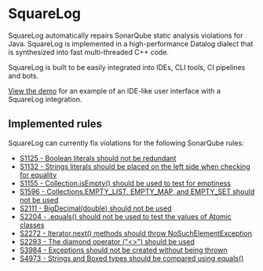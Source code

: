 # SquareLog

SquareLog automatically repairs SonarQube static analysis
violations for Java. SquareLog is implemented in a high-performance
Datalog dialect that is synthesized into fast multi-threaded C++
code.

SquareLog is built to be easily integrated into IDEs, CLI tools,
CI pipelines and bots.

[View the demo](https://github.com/lyxell/squarelog-demo) for an
example of an IDE-like user interface with a SquareLog
integration.

## Implemented rules

SquareLog can currently fix violations for the following
SonarQube rules:

* [S1125 - Boolean literals should not be redundant](https://github.com/lyxell/squarelog/blob/master/rules/1125.dl)
* [S1132 - Strings literals should be placed on the left side when checking for equality](https://github.com/lyxell/squarelog/blob/master/rules/1132.dl)
* [S1155 - Collection.isEmpty() should be used to test for emptiness](https://github.com/lyxell/squarelog/blob/master/rules/1155.dl)
* [S1596 - Collections.EMPTY_LIST, EMPTY_MAP, and EMPTY_SET should not be used](https://github.com/lyxell/squarelog/blob/master/rules/1596.dl)
* [S2111 - BigDecimal(double) should not be used](https://github.com/lyxell/squarelog/blob/master/rules/2111.dl)
* [S2204 - .equals() should not be used to test the values of Atomic classes](https://github.com/lyxell/squarelog/blob/master/rules/2204.dl)
* [S2272 - Iterator.next() methods should throw NoSuchElementException](https://github.com/lyxell/squarelog/blob/master/rules/2272.dl)
* [S2293 - The diamond operator ("<>") should be used](https://github.com/lyxell/squarelog/blob/master/rules/2293.dl)
* [S3984 - Exceptions should not be created without being thrown](https://github.com/lyxell/squarelog/blob/master/rules/3984.dl)
* [S4973 - Strings and Boxed types should be compared using equals()](https://github.com/lyxell/squarelog/blob/master/rules/4973.dl)
